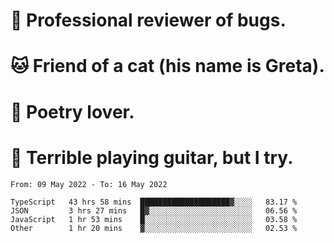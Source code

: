 # 🐛 Professional reviewer of bugs.
# 🐱 Friend of a cat (his name is Greta).
# 📜 Poetry lover.
# 🎸 Terrible playing guitar, but I try.

<!--START_SECTION:waka-->

```text
From: 09 May 2022 - To: 16 May 2022

TypeScript   43 hrs 58 mins  ████████████████████▓░░░░   83.17 %
JSON         3 hrs 27 mins   █▓░░░░░░░░░░░░░░░░░░░░░░░   06.56 %
JavaScript   1 hr 53 mins    █░░░░░░░░░░░░░░░░░░░░░░░░   03.58 %
Other        1 hr 20 mins    ▓░░░░░░░░░░░░░░░░░░░░░░░░   02.53 %
```

<!--END_SECTION:waka-->
